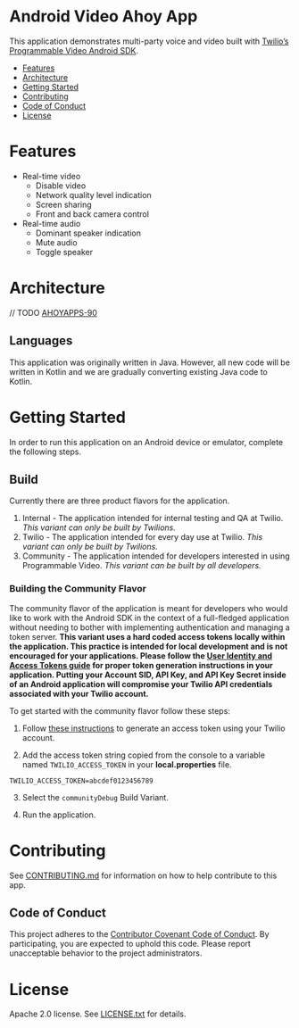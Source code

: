 # Android Video Ahoy App

This application demonstrates multi-party voice and video built with [Twilio’s Programmable Video Android SDK](https://www.twilio.com/docs/video).

- [Features](#features)
- [Architecture](#architecture)
- [Getting Started](#getting-started)
- [Contributing](#contributing)
- [Code of Conduct](#code-of-conduct)
- [License](#license)
    
# Features

- Real-time video
    - Disable video 
    - Network quality level indication
    - Screen sharing
    - Front and back camera control
- Real-time audio
    - Dominant speaker indication
    - Mute audio
    - Toggle speaker
    
# Architecture
// TODO [AHOYAPPS-90](https://issues.corp.twilio.com/browse/AHOYAPPS-90)

## Languages
This application was originally written in Java. However, all new code will be written in Kotlin and we are gradually converting existing Java code to Kotlin.
 
# Getting Started

In order to run this application on an Android device or emulator, complete the following steps.

## Build
Currently there are three product flavors for the application.

1. Internal - The application intended for internal testing and QA at Twilio. _This variant can only be built by Twilions._
1. Twilio - The application intended for every day use at Twilio. _This variant can only be built by Twilions._
1. Community - The application intended for developers interested in using Programmable Video. _This variant can be built by all developers._

### Building the Community Flavor

The community flavor of the application is meant for developers who would like to work with the
Android SDK in the context of a full-fledged application without needing to bother with implementing
authentication and managing a token server. **This variant uses a hard coded access tokens locally within
the application. This practice is intended for local development and is not encouraged for your
applications. Please follow the
[User Identity and Access Tokens guide](https://www.twilio.com/docs/api/video/identity) for proper
token generation instructions in your application. Putting your Account SID,
API Key, and API Key Secret inside of an Android application will compromise your Twilio API
credentials associated with your Twilio account.**

To get started with the community flavor follow these steps:

1. Follow [these instructions](https://www.twilio.com/docs/video/tutorials/user-identity-access-tokens#generate-in-console) to generate an access token using your Twilio account.

2. Add the access token string copied from the console to a variable named `TWILIO_ACCESS_TOKEN`
in your **local.properties** file.

```
TWILIO_ACCESS_TOKEN=abcdef0123456789
```

3. Select the `communityDebug` Build Variant.

4. Run the application.

# Contributing

See [CONTRIBUTING.md](CONTRIBUTING.md) for information on how to help contribute to this app.

## Code of Conduct

This project adheres to the [Contributor Covenant Code of Conduct](CODE_OF_CONDUCT.md). By participating, you are expected to uphold this code. Please report unacceptable behavior to the project administrators.

# License

Apache 2.0 license. See [LICENSE.txt](LICENSE.txt) for details.
